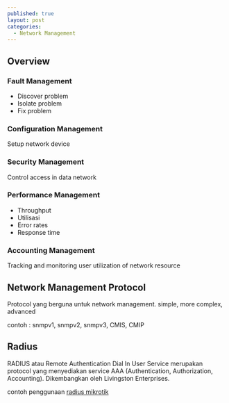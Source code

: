 ```yaml
---
published: true
layout: post
categories:
  - Network Management
---
```

## Overview
### Fault Management
- Discover problem
- Isolate problem
- Fix problem

### Configuration Management
Setup network device

### Security Management
Control access in data network

### Performance Management
- Throughput
- Utilisasi
- Error rates
- Response time

### Accounting Management
Tracking and monitoring user utilization of network resource

## Network Management Protocol
Protocol yang berguna untuk network management. simple, more complex, advanced

contoh : snmpv1, snmpv2, snmpv3, CMIS, CMIP

## Radius
RADIUS atau Remote Authentication Dial In User Service merupakan protocol yang menyediakan service AAA (Authentication, Authorization, Accounting). Dikembangkan oleh Livingston Enterprises.

contoh penggunaan [radius mikrotik](https://yanfajr.github.io/Radius-Mikrotik/)
